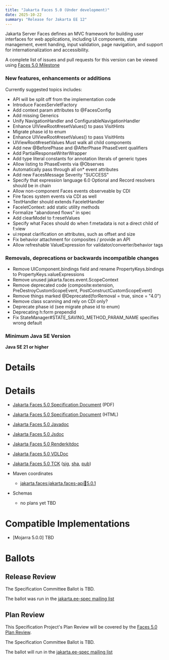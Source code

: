 ```yaml
---
title: "Jakarta Faces 5.0 (Under development)"
date: 2025-10-22
summary: "Release for Jakarta EE 12"
---
```


Jakarta Server Faces defines an MVC framework for building user interfaces for web applications,
including UI components, state management, event handing, input validation, page navigation, and
support for internationalization and accessibility.

A complete list of issues and pull requests for this version can be viewed using [Faces 5.0 Milestone](https://github.com/jakartaee/faces/milestone/22) 

### New features, enhancements or additions
<!-- List here -->
Currently suggested topics includes:
* API will be split off from the implementation code
* Introduce FacesServletFactory
* Add context param attributes to @FacesConfig
* Add missing Generics
* Unify NavigationHandler and ConfigurableNavigationHandler
* Enhance UIViewRoot#resetValues() to pass VisitHints
* Migrate phase id to enum 
* Enhance UIViewRoot#resetValues() to pass VisitHints
* UIViewRoot#resetValues Must walk all child components 
* Add new @BeforePhase and @AfterPhase PhaseEvent qualifiers 
* Add PartialResponseWriterWrapper 
* Add type literal constants for annotation literals of generic types 
* Allow listing to PhaseEvents via @Observes
* Automatically pass through all on* event attributes 
* Add new FacesMessage Severity "SUCCESS"
* Specify that expression language 6.0 Optional and Record resolvers should be in chain
* Allow non-component Faces events observeable by CDI
* Fire faces system events via CDI as well 
* TextHandler should extends FaceletHandler
* FaceletContext: add static utility methods
* Formalize "abandoned flows" in spec
* Add clearModel to f:resetValues
* Specify what Faces should do when f:metadata is not a direct child of f:view
* ui:repeat clarification on attributes, such as offset and size
* Fix behavior attachment for composites / provide an API
* Allow refreshable ValueExpression for validator/converter/behavior tags


### Removals, deprecations or backwards incompatible changes
<!-- List here -->
* Remove UIComponent.bindings field and rename PropertyKeys.bindings to PropertyKeys.valueExpressions
* Remove unused jakarta.faces.event.ScopeContext
* Remove deprecated code (composite:extension, PreDestroyCustomScopeEvent, PostConstructCustomScopeEvent)
* Remove things marked @Deprecated(forRemoval = true, since = "4.0")
* Remove class scanning and rely on CDI only?
* Deprecate phase id (see migrate phase id to enum)
* Deprecating h:form prependId 
* Fix StateManager#STATE_SAVING_METHOD_PARAM_NAME specifies wrong default



### Minimum Java SE Version
<!-- Specify the minimum required Java SE version for this specification -->
**Java SE 21 or higher**

# Details

# Details

* [Jakarta Faces 5.0 Specification Document](./jakarta-faces-5.0.pdf) (PDF)
* [Jakarta Faces 5.0 Specification Document](./jakarta-faces-5.0.html) (HTML)
* [Jakarta Faces 5.0 Javadoc](./apidocs)
* [Jakarta Faces 5.0 Jsdoc](./jsdoc)
* [Jakarta Faces 5.0 Renderkitdoc](./renderkitdoc)
* [Jakarta Faces 5.0 VDLDoc](./vdldoc)
* [Jakarta Faces 5.0 TCK](https://download.eclipse.org/jakartaee/faces/5.0/jakarta-faces-tck-5.0.1.zip) ([sig](https://download.eclipse.org/jakartaee/faces/5.0/jakarta-faces-tck-5.0.1.zip.sig), [sha](https://download.eclipse.org/jakartaee/faces/5.0/jakarta-faces-tck-5.0.1.zip.sha256), [pub](https://raw.githubusercontent.com/jakartaee/specification-committee/master/jakartaee-spec-committee.pub))
* Maven coordinates
  * [jakarta.faces:jakarta.faces-api:jar:5.0.1](https://central.sonatype.com/artifact/jakarta.faces/jakarta.faces-api/5.0.0/jar)


* Schemas
  * no plans yet TBD

# Compatible Implementations

* [Mojarra 5.0.0] TBD

# Ballots

## Release Review

The Specification Committee Ballot is TBD.

The ballot was run in the [jakarta.ee-spec mailing list](https://www.eclipse.org/lists/jakarta.ee-spec/msg02354.html)

## Plan Review

This Specification Project's Plan Review will be covered by the [Faces 5.0 Plan Review](https://projects.eclipse.org/projects/ee4j.faces/releases/5.0/plan).

The Specification Committee Ballot is TBD.

The ballot will run in the [jakarta.ee-spec mailing list](https://www.eclipse.org/lists/jakarta.ee-spec/)
